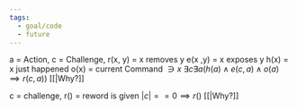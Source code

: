```yaml
---
tags:
  - goal/code
  - future
---
```

a = Action, c = Challenge,
r(x, y) = x removes y
e(x ,y) = x exposes y
h(x) = x just happened
o(x) = current Command $\owns x$
$\exists c\exists a(h(a)\wedge e(c,a)\wedge o(a)\implies r(c,a))$ [[|Why?]]

 c = challenge,
r() = reword is given
$|c|==0\implies r()$ [[|Why?]]

